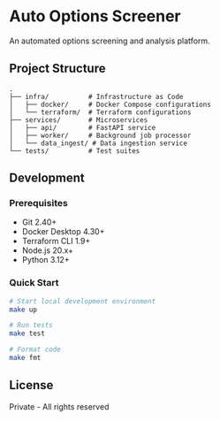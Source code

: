 # Auto Options Screener

An automated options screening and analysis platform.

## Project Structure

```
.
├── infra/          # Infrastructure as Code
│   ├── docker/     # Docker Compose configurations
│   └── terraform/  # Terraform configurations
├── services/       # Microservices
│   ├── api/        # FastAPI service
│   ├── worker/     # Background job processor
│   └── data_ingest/ # Data ingestion service
└── tests/          # Test suites
```

## Development

### Prerequisites

- Git 2.40+
- Docker Desktop 4.30+
- Terraform CLI 1.9+
- Node.js 20.x+
- Python 3.12+

### Quick Start

```bash
# Start local development environment
make up

# Run tests
make test

# Format code
make fmt
```

## License

Private - All rights reserved
